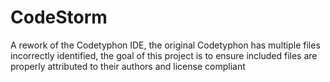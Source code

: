 # CodeStorm
A rework of the Codetyphon IDE, the original Codetyphon has multiple files incorrectly identified, the goal of this project is to ensure included files are properly attributed to their authors and license compliant
